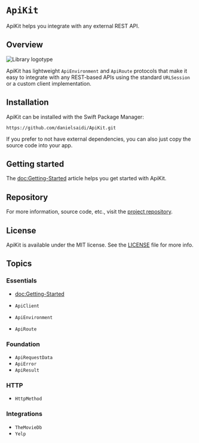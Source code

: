 # ``ApiKit``

ApiKit helps you integrate with any external REST API.


## Overview

![Library logotype](Logo.png)

ApiKit has lightweight ``ApiEnvironment`` and ``ApiRoute`` protocols that make it easy to integrate with any REST-based APIs using the standard `URLSession` or a custom client implementation. 



## Installation

ApiKit can be installed with the Swift Package Manager:

```
https://github.com/danielsaidi/ApiKit.git
```

If you prefer to not have external dependencies, you can also just copy the source code into your app.



## Getting started

The <doc:Getting-Started> article helps you get started with ApiKit.



## Repository

For more information, source code, etc., visit the [project repository][Repository].



## License

ApiKit is available under the MIT license. See the [LICENSE][License] file for more info.



## Topics

### Essentials

- <doc:Getting-Started>

- ``ApiClient``
- ``ApiEnvironment``
- ``ApiRoute``

### Foundation

- ``ApiRequestData``
- ``ApiError``
- ``ApiResult``

### HTTP

- ``HttpMethod``

### Integrations

- ``TheMovieDb``
- ``Yelp``



[License]: https://github.com/danielsaidi/ApiKit/blob/master/LICENSE
[Repository]: https://github.com/danielsaidi/ApiKit
